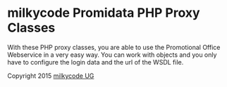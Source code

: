 # milkycode Promidata PHP Proxy Classes #

With these PHP proxy classes, you are able to use the Promotional Office Webservice in a very easy way. You can work with objects and you only have to configure the login data and the url of the WSDL file.

Copyright 2015 [milkycode UG](http://www.milkycode.com)